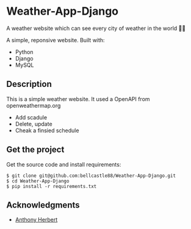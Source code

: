 # Weather-App-Django

A weather website which can see every city of weather in the world 🌈🙏

A simple, reponsive website. Built with:

- Python 
- Django 
- MySQL

## Description

This is a simple weather website. It used a OpenAPI from openweathermap.org

- Add scadule 
- Delete, update 
- Cheak a finsied schedule 

## Get the project

Get the source code and install requirements:

```
$ git clone git@github.com:bellcastle88/Weather-App-Django.git
$ cd Weather-App-Django
$ pip install -r requirements.txt
```

## Acknowledgments

* [Anthony Herbert]( https://www.digitalocean.com/community/tutorials/how-to-build-a-weather-app-in-django )

